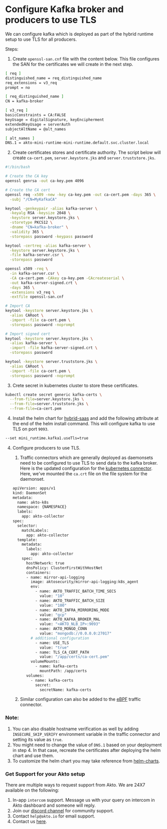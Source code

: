 # Configure Kafka broker and producers to use TLS

We can configure kafka which is deployed as part of the hybrid runtime setup to use TLS for all producers.

Steps:

1. Create `openssl-san.cnf` file with the content below. This file configures the SAN for the certificates we will create in the next step.

```bash
[ req ]
distinguished_name = req_distinguished_name
req_extensions = v3_req
prompt = no

[ req_distinguished_name ]
CN = kafka-broker

[ v3_req ]
basicConstraints = CA:FALSE
keyUsage = digitalSignature, keyEncipherment
extendedKeyUsage = serverAuth
subjectAltName = @alt_names

[ alt_names ]
DNS.1 = akto-mini-runtime-mini-runtime.default.svc.cluster.local
```

2. Create certificates stores and certificate authority. The script below will create `ca-cert.pem`, `server.keystore.jks` and `server.truststore.jks`.

```bash
#!/bin/bash

# Create the CA key
openssl genrsa -out ca-key.pem 4096

# Create the CA cert
openssl req -x509 -new -key ca-key.pem -out ca-cert.pem -days 365 \
  -subj "/CN=MyKafkaCA"

keytool -genkeypair -alias kafka-server \
  -keyalg RSA -keysize 2048 \
  -keystore server.keystore.jks \
  -storetype PKCS12 \
  -dname "CN=kafka-broker" \
  -validity 365 \
  -storepass password -keypass password

keytool -certreq -alias kafka-server \
  -keystore server.keystore.jks \
  -file kafka-server.csr \
  -storepass password

openssl x509 -req \
  -in kafka-server.csr \
  -CA ca-cert.pem -CAkey ca-key.pem -CAcreateserial \
  -out kafka-server-signed.crt \
  -days 365 \
  -extensions v3_req \
  -extfile openssl-san.cnf

# Import CA
keytool -keystore server.keystore.jks \
  -alias CARoot \
  -import -file ca-cert.pem \
  -storepass password -noprompt

# Import signed cert
keytool -keystore server.keystore.jks \
  -alias kafka-server \
  -import -file kafka-server-signed.crt \
  -storepass password

keytool -keystore server.truststore.jks \
  -alias CARoot \
  -import -file ca-cert.pem \
  -storepass password -noprompt
```

3. Crete secret in kubernetes cluster to store these certificates.

```bash
kubectl create secret generic kafka-certs \
  --from-file=server.keystore.jks \
  --from-file=server.truststore.jks \
  --from-file=ca-cert.pem
```

4. Install the helm chart for [hybrid-saas](../getting-started/quick-start-with-akto-cloud/hybrid-saas.md#helm-chart) and add the following attribute at the end of the helm install command. This will configure kafka to use TLS on port `9093`.

```bash
--set mini_runtime.kafka1.useTls=true
```

4. Configure producers to use TLS.

    1. Traffic connectors which are generally deployed as daemonsets need to be configured to use TLS to send data to the kafka broker. Here is the updated configuration for the [kubernetes connector](./kubernetes/kubernetes.md#setting-up-akto-daemonset-pod-on-your-k8s-cluster). Here, we've mounted the `ca.crt` file on the file system for the daemonset.

    ```bash
    apiVersion: apps/v1
    kind: DaemonSet
    metadata:
      name: akto-k8s
      namespace: {NAMESPACE}
      labels:
        app: akto-collector
    spec:
      selector:
        matchLabels:
          app: akto-collector
      template:
        metadata:
          labels:
            app: akto-collector
        spec:
          hostNetwork: true
          dnsPolicy: ClusterFirstWithHostNet
          containers:
          - name: mirror-api-logging
            image: aktosecurity/mirror-api-logging:k8s_agent
            env: 
              - name: AKTO_TRAFFIC_BATCH_TIME_SECS
                value: "10"
              - name: AKTO_TRAFFIC_BATCH_SIZE
                value: "100"
              - name: AKTO_INFRA_MIRRORING_MODE
                value: "gcp"
              - name: AKTO_KAFKA_BROKER_MAL
                value: "<AKTO_NLB_IP>:9093"
              - name: AKTO_MONGO_CONN
                value: "mongodb://0.0.0.0:27017"
            # additional configuration
              - name: USE_TLS
                value: "true"
              - name: TLS_CA_CERT_PATH
                value: "/app/certs/ca-cert.pem"
            volumeMounts:
              - name: kafka-certs
                mountPath: /app/certs
          volumes:
            - name: kafka-certs
              secret:
                secretName: kafka-certs
    ```

    2. Similar configuration can also be added to the [eBPF](../traffic-connector/ebpf/ebpf.md) traffic connector.

### Note:

1. You can also disable hostname verification as well by adding `INSECURE_SKIP_VERIFY` environment variable in the traffic connector and setting its value as `true`.
2. You might need to change the value of `DNS.1` based on your deployment in step 4. In that case, recreate the certificates after deploying the helm chart and use them.
3. To customize the helm chart you may take reference from [helm-charts](https://github.com/akto-api-security/helm-charts/tree/master/charts/mini-runtime).

### Get Support for your Akto setup

There are multiple ways to request support from Akto. We are 24X7 available on the following:

1. In-app `intercom` support. Message us with your query on intercom in Akto dashboard and someone will reply.
2. Join our [discord channel](https://www.akto.io/community) for community support.
3. Contact `help@akto.io` for email support.
4. Contact us [here](https://www.akto.io/contact-us).
